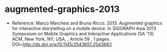 # augmented-graphics-2013

- Reference:
Marco Marchesi and Bruno Riccò. 2013. Augmented graphics for interactive storytelling on a mobile device. In SIGGRAPH Asia 2013 Symposium on Mobile Graphics and Interactive Applications (SA '13). ACM, New York, NY, USA, , Article 59 , 1 pages. DOI=http://dx.doi.org/10.1145/2543651.2543683
